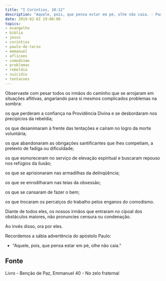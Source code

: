 ```yaml
---
title: "I Coríntios, 10:12"
description: "Aquele, pois, que pensa estar em pé, olhe não caia. - Paulo"
date: 2019-02-01 19:00:00
topics: 
- evangelho
- biblia
- jesus
- corintios
- paulo-de-tarso
- emmanuel
- aflicoes
- comodismo
- problemas
- rebeldia
- suicidio
- tentacoes
---
```


Observaste com pesar todos os irmãos do caminho que se arrojaram em
situações aflitivas, angariando para si mesmos complicados problemas
na sombra: 

os que perderam a confiança na Providência Divina e se desbordaram nos precipícios da rebeldia; 

os que desanimaram à frente das tentações e caíram no logro da morte voluntária;

os que abandonaram as obrigações santificantes que lhes competiam, a pretexto de
fadiga ou dificuldade; 

os que esmoreceram no serviço de elevação espiritual e buscaram repouso nos
refúgios da ilusão; 

os que se aprisionaram nas armadilhas da delinqüência;

os que se enrodilharam nas teias da obsessão;

os que se cansaram de fazer o bem;

os que trocaram os percalços do trabalho pelos enganos do comodismo. 

Diante de todos eles, os nossos irmãos que entraram no cipoal dos obstáculos
maiores, não pronuncies censura ou condenação. 

Ao invés disso, ora por eles.  

Recordemos a sábia advertência do apóstolo Paulo:
- "Aquele, pois, que pensa estar em pé, olhe não caia."

## Fonte
Livro - Benção de Paz, Emmanuel
40 - No zelo fraternal 

